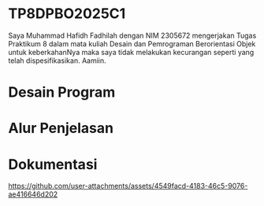 # TP8DPBO2025C1
Saya Muhammad Hafidh Fadhilah dengan NIM 2305672 mengerjakan Tugas Praktikum 8 dalam mata kuliah Desain dan Pemrograman Berorientasi Objek untuk keberkahanNya maka saya tidak melakukan kecurangan seperti yang telah dispesifikasikan. Aamiin.

# Desain Program

# Alur Penjelasan

# Dokumentasi 
https://github.com/user-attachments/assets/4549facd-4183-46c5-9076-ae416646d202



